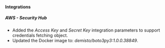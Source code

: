 
#### Integrations
##### AWS - Security Hub
- Added the *Access Key* and *Secret Key* integration parameters to support credentials fetching object.
- Updated the Docker image to: *demisto/boto3py3:1.0.0.38849*.
